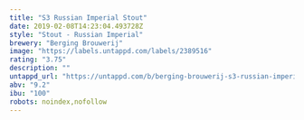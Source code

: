 ```yaml
---
title: "S3 Russian Imperial Stout"
date: 2019-02-08T14:23:04.493728Z
style: "Stout - Russian Imperial"
brewery: "Berging Brouwerij"
image: "https://labels.untappd.com/labels/2389516"
rating: "3.75"
description: ""
untappd_url: "https://untappd.com/b/berging-brouwerij-s3-russian-imperial-stout/2389516"
abv: "9.2"
ibu: "100"
robots: noindex,nofollow
---
```

